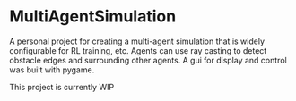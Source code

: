 # MultiAgentSimulation

A personal project for creating a multi-agent simulation that is widely configurable for RL training, etc.
Agents can use ray casting to detect obstacle edges and surrounding other agents.
A gui for display and control was built with pygame.

This project is currently WIP
